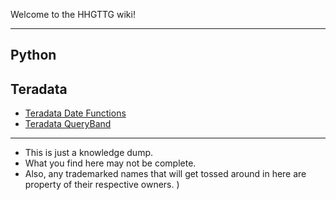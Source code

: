 Welcome to the HHGTTG wiki!

***

## Python

## Teradata
- [Teradata Date Functions](teradata_date_functions.md)
- [Teradata QueryBand](teradata_queryband.md)








***

* This is just a knowledge dump.
* What you find here may not be complete.
* Also, any trademarked names that will get tossed around in here are property of their respective owners. 
)

